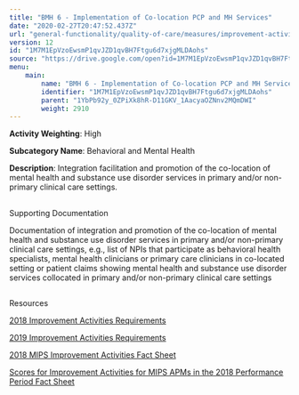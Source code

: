 ```yaml
---
title: "BMH 6 - Implementation of Co-location PCP and MH Services"
date: "2020-02-27T20:47:52.437Z"
url: "general-functionality/quality-of-care/measures/improvement-activities-measures/2018-improvement-activities/bmh-6-implementation-of-co-location-pcp-and-mh-services.html"
version: 12
id: "1M7M1EpVzoEwsmP1qvJZD1qvBH7Ftgu6d7xjgMLDAohs"
source: "https://drive.google.com/open?id=1M7M1EpVzoEwsmP1qvJZD1qvBH7Ftgu6d7xjgMLDAohs"
menu:
    main:
        name: "BMH 6 - Implementation of Co-location PCP and MH Services"
        identifier: "1M7M1EpVzoEwsmP1qvJZD1qvBH7Ftgu6d7xjgMLDAohs"
        parent: "1YbPb92y_0ZPiXk8hR-D11GKV_1AacyaOZNnv2MQmDWI"
        weight: 2910
---
```









**Activity Weighting**: High

**Subcategory Name**: Behavioral and Mental Health

**Description**: Integration facilitation and promotion of the co-location of mental health and substance use disorder services in primary and/or non-primary clinical care settings.







## 

Supporting Documentation

Documentation of integration and promotion of the co-location of mental health and substance use disorder services in primary and/or non-primary clinical care settings, e.g., list of NPIs that participate as behavioral health specialists, mental health clinicians or primary care clinicians in co-located setting or patient claims showing mental health and substance use disorder services collocated in primary and/or non-primary clinical care settings







## 

Resources

[2018 Improvement Activities Requirements](https://qpp.cms.gov/mips/improvement-activities?py=2018)

[2019 Improvement Activities Requirements](https://qpp.cms.gov/mips/improvement-activities?py=2019)

[2018 MIPS Improvement Activities Fact Sheet](https://qpp.cms.gov/resource/2018%20MIPS%20Improvement%20Activities%20Fact%20Sheet)

[Scores for Improvement Activities for MIPS APMs in the 2018 Performance Period Fact Sheet](https://qpp.cms.gov/resource/2018%20MIPS%20APMs%20improvement%20Activities%20scores%20fact%20sheet)

